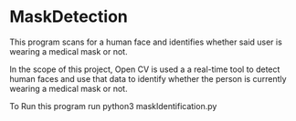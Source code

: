 # MaskDetection
This program scans for a human face and identifies whether said user is wearing a medical mask or not.

In the scope of this project,  Open CV is used a a real-time tool to detect human faces and use that data to identify whether the person is currently wearing a medical mask or not. 

To Run this program run python3 maskIdentification.py
